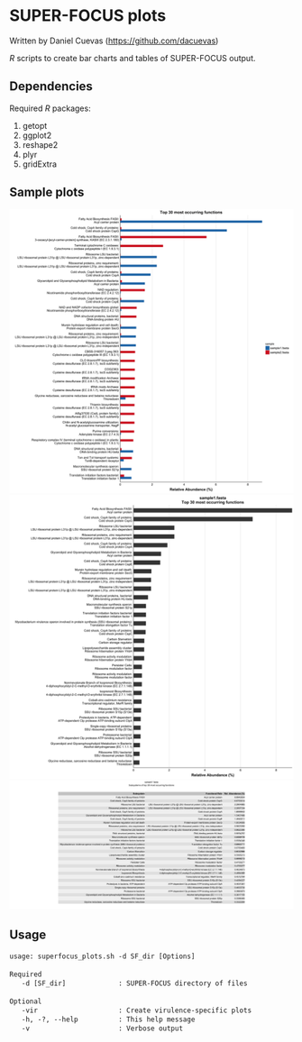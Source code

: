 # SUPER-FOCUS plots
Written by Daniel Cuevas (https://github.com/dacuevas)

_R_ scripts to create bar charts and tables of SUPER-FOCUS output.

## Dependencies 
Required _R_ packages:

1. getopt
2. ggplot2
3. reshape2
4. plyr
5. gridExtra

## Sample plots
![alldata](https://github.com/Adrian-Cantu/cf_pipeline/blob/master/scripts/superfocus/sample/all_top_functions.png "All Top Functions")
![samplebar](https://github.com/Adrian-Cantu/cf_pipeline/blob/master/scripts/superfocus/sample/sample1.fasta_top_functions.png "Sample Top Functions Barchart")
![sampletab](https://github.com/Adrian-Cantu/cf_pipeline/blob/master/scripts/superfocus/sample/sample1.fasta_top_functions_table.png "Sample Top Functions Table")

## Usage
```
usage: superfocus_plots.sh -d SF_dir [Options]

Required
   -d [SF_dir]             : SUPER-FOCUS directory of files

Optional
   -vir                    : Create virulence-specific plots
   -h, -?, --help          : This help message
   -v                      : Verbose output
```
